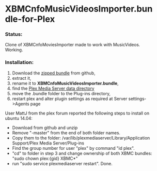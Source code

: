 XBMCnfoMusicVideosImporter.bundle-for-Plex
=====================================
### Status:
Clone of XBMCnfoMoviesImporter made to work with MusicVideos. Working.

### Installation:
1. Download the [zipped bundle](https://github.com/Beemann/XBMCnfoMusicVideosImporter.bundle/archive/master.zip) from github,
2. extract it,
3. rename it to **XBMCnfoMusicVideosImporter.bundle**,
4. find the [Plex Media Server data directory](https://support.plex.tv/hc/en-us/articles/202915258-Where-is-the-Plex-Media-Server-data-directory-located)
5. move the .bundle folder to the Plug-ins directory,
6. restart plex and alter plugin settings as required at Server settings->Agents page

User MattJ from the plex forum reported the following steps to install on ubuntu 14.04:
- Download from github and unzip
- Remove "-master" from the end of both folder names.
- Copy them to the folder:  /var/lib/plexmediaserver/Library/Application Support/Plex Media Server/Plug-ins
- Find the group number for user "plex" by command "id plex".
- "cd" to folder in step 3 and change ownership of both XBMC bundles: "sudo chown plex:{gid} XBMC*"
- run "sudo service plexmediaserver restart".
Done.

